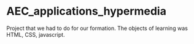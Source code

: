 # AEC_applications_hypermedia
Project that we had to do for our formation. The objects of learning was HTML, CSS, javascript.
